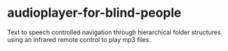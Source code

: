 # audioplayer-for-blind-people
Text to speech controlled navigation through hierarchical folder structures using an infrared remote control to play mp3 files.
